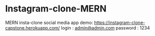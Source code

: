 # Instagram-clone-MERN
MERN insta-clone social media app demo: https://instagram-clone-capstone.herokuapp.com/
login : admin@admin.com 
password : 1234
